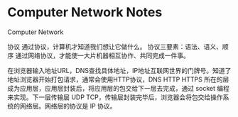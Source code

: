 # Computer Network Notes
Computer Network

协议
通过协议，计算机才知道我们想让它做什么。
协议三要素：语法、语义、顺序
通过网络协议，才能使一大片机器相互协作、共同完成一件事。

在浏览器输入地址URL，DNS查找具体地址，IP地址互联网世界的门牌号。知道了地址浏览器开始打包请求，通常会使用HTTP协议，DNS HTTP HTTPS 所在的层成为应用层，应用层封装后，将应用层的包交给下一层去完成，通过 socket 编程来实现。下一层传输层 UDP TCP，传输层封装完毕后，浏览器会将包交给操作系统的网络层。网络层的协议是 IP 协议。
